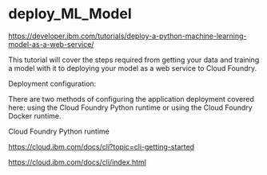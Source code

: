 # deploy_ML_Model

https://developer.ibm.com/tutorials/deploy-a-python-machine-learning-model-as-a-web-service/

This tutorial will cover the steps required from getting your data and training a model with it to deploying your model as a web service to Cloud Foundry.

Deployment configuration:

There are two methods of configuring the application deployment covered here: using the Cloud Foundry Python runtime or using the Cloud Foundry Docker runtime.


 Cloud Foundry Python runtime
 

https://cloud.ibm.com/docs/cli?topic=cli-getting-started

https://cloud.ibm.com/docs/cli/index.html

